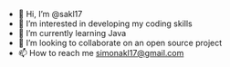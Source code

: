- 👋 Hi, I’m @sakl17
- 👀 I’m interested in developing my coding skills
- 🌱 I’m currently learning Java
- 💞️ I’m looking to collaborate on an open source project
- 📫 How to reach me simonakl17@gmail.com

<!---
sakl17/sakl17 is a ✨ special ✨ repository because its `README.md` (this file) appears on your GitHub profile.
You can click the Preview link to take a look at your changes.
--->

